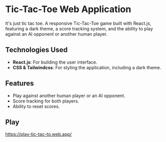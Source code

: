 
# Tic-Tac-Toe Web Application
It's just tic tac toe.
A responsive Tic-Tac-Toe game built with React.js, featuring a dark theme, a score tracking system, and the ability to play against an AI opponent or another human player.

## Technologies Used

- **React.js**: For building the user interface.
- **CSS & Tailwindcss**: For styling the application, including a dark theme.

## Features

- Play against another human player or an AI opponent.
- Score tracking for both players.
- Ability to reset scores.

## Play
https://play-tic-tac-to.web.app/

